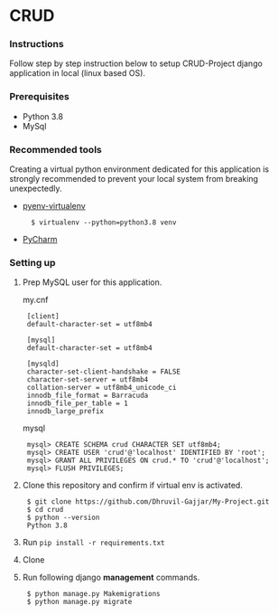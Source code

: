 # CRUD

### Instructions
Follow step by step instruction below to setup CRUD-Project django application in local (linux based OS).

### Prerequisites

- Python 3.8
- MySql

### Recommended tools

Creating a virtual python environment dedicated for this application is strongly recommended to prevent your local system from breaking unexpectedly.

- [pyenv-virtualenv](https://github.com/pyenv/pyenv-virtualenv)

        $ virtualenv --python=python3.8 venv

- [PyCharm](https://www.jetbrains.com/pycharm/)

### Setting up

1. Prep MySQL user for this application.

    my.cnf

        [client]
        default-character-set = utf8mb4

        [mysql]
        default-character-set = utf8mb4

        [mysqld]
        character-set-client-handshake = FALSE
        character-set-server = utf8mb4
        collation-server = utf8mb4_unicode_ci
        innodb_file_format = Barracuda
        innodb_file_per_table = 1
        innodb_large_prefix

    mysql

        mysql> CREATE SCHEMA crud CHARACTER SET utf8mb4;
        mysql> CREATE USER 'crud'@'localhost' IDENTIFIED BY 'root';
        mysql> GRANT ALL PRIVILEGES ON crud.* TO 'crud'@'localhost';
        mysql> FLUSH PRIVILEGES;

2. Clone this repository and confirm if virtual env is activated.

        $ git clone https://github.com/Dhruvil-Gajjar/My-Project.git 
        $ cd crud
        $ python --version
        Python 3.8

3. Run `pip install -r requirements.txt`

4. Clone

5. Run following django **management** commands.

        $ python manage.py Makemigrations     
        $ python manage.py migrate     

